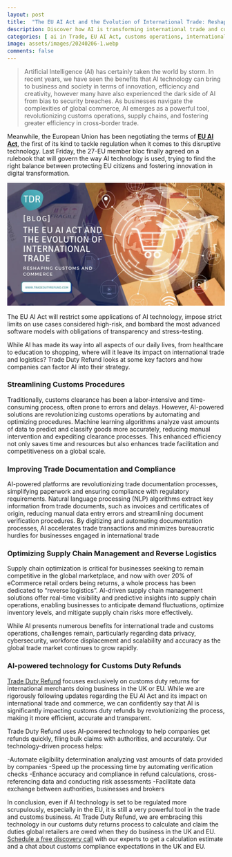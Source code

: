 ```yaml
---
layout: post
title:  "The EU AI Act and the Evolution of International Trade: Reshaping Customs and Commerce"
description: Discover how AI is transforming international trade and customs operations, from streamlining procedures to improving compliance. Learn about the impact of the EU AI Act and how Trade Duty Refund is leveraging AI-powered technology for customs duty refunds.
categories: [ ai in Trade, EU AI Act, customs operations, international trade efficiency, ai-powered customs duty refunds]
image: assets/images/20240206-1.webp
comments: false
---
```

>Artificial Intelligence (AI) has certainly taken the world by storm. In recent years, we have seen the benefits that AI technology can bring to business and society in terms of innovation, efficiency and creativity, however many have also experienced the dark side of AI from bias to security breaches. As businesses navigate the complexities of global commerce, AI emerges as a powerful tool, revolutionizing customs operations, supply chains, and fostering greater efficiency in cross-border trade.

Meanwhile, the European Union has been negotiating the terms of [**EU AI Act**](https://www.europarl.europa.eu/news/en/headlines/society/20230601STO93804/eu-ai-act-first-regulation-on-artificial-intelligence), the first of its kind to tackle regulation when it comes to this disruptive technology. Last Friday, the 27-EU member bloc finally agreed on a rulebook that will govern the way AI technology is used, trying to find the right balance between protecting EU citizens and fostering innovation in digital transformation. 

![The image illustrate the way Trade Duty Refund uses AI to improve Customs Duty refund](/assets/images/20240206-2.webp)


The EU AI Act will restrict some applications of AI technology, impose strict limits on use cases considered high-risk, and bombard the most advanced software models with obligations of transparency and stress-testing. 

While AI has made its way into all aspects of our daily lives, from healthcare to education to shopping, where will it leave its impact on international trade and logistics? Trade Duty Refund looks at some key factors and how companies can factor AI into their strategy.

### Streamlining Customs Procedures
Traditionally, customs clearance has been a labor-intensive and time-consuming process, often prone to errors and delays. However, AI-powered solutions are revolutionizing customs operations by automating and optimizing procedures. Machine learning algorithms analyze vast amounts of data to predict and classify goods more accurately, reducing manual intervention and expediting clearance processes. This enhanced efficiency not only saves time and resources but also enhances trade facilitation and competitiveness on a global scale.

### Improving Trade Documentation and Compliance
AI-powered platforms are revolutionizing trade documentation processes, simplifying paperwork and ensuring compliance with regulatory requirements. Natural language processing (NLP) algorithms extract key information from trade documents, such as invoices and certificates of origin, reducing manual data entry errors and streamlining document verification procedures. By digitizing and automating documentation processes, AI accelerates trade transactions and minimizes bureaucratic hurdles for businesses engaged in international trade

### Optimizing Supply Chain Management and Reverse Logistics
Supply chain optimization is critical for businesses seeking to remain competitive in the global marketplace, and now with over 20% of eCommerce retail orders being returns, a whole process has been dedicated to “reverse logistics”.  AI-driven supply chain management solutions offer real-time visibility and predictive insights into supply chain operations, enabling businesses to anticipate demand fluctuations, optimize inventory levels, and mitigate supply chain risks more effectively. 

While AI presents numerous benefits for international trade and customs operations, challenges remain, particularly regarding data privacy, cybersecurity, workforce displacement and scalability and accuracy as the global trade market continues to grow rapidly.

### AI-powered technology for Customs Duty Refunds

[Trade Duty Refund](https://tradedutyrefund.com) focuses exclusively on customs duty returns for international merchants doing business in the UK or EU. While we are rigorously following updates regarding the EU AI Act and its impact on international trade and commerce, we can confidently say that AI is significantly impacting customs duty refunds by revolutionizing the process, making it more efficient, accurate and transparent.

Trade Duty Refund uses AI-powered technology to help companies get refunds quickly, filing bulk claims with authorities, and accurately. Our technology-driven process helps:

-Automate eligibility determination analyzing vast amounts of data provided by companies
-Speed up the processing time by automating verification checks
-Enhance accuracy and compliance in refund calculations, cross-referencing data and conducting risk assessments
-Facilitate data exchange between authorities, businesses and brokers

In conclusion, even if AI technology is set to be regulated more scrupulously, especially in the EU, it is still a very powerful tool in the trade and customs business. At Trade Duty Refund, we are embracing this technology in our customs duty returns process to calculate and claim the duties global retailers are owed when they do business in the UK and EU.
[Schedule a free discovery call](https://zcal.co/i/ipvlgNrr) with our experts to get a calculation estimate and a chat about customs compliance expectations in the UK and EU.


